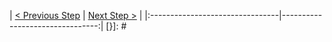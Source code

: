 [{]: <helper> (navStep)
| [< Previous Step](step1.md) | [Next Step >](step3.md) |
|:--------------------------------|--------------------------------:|
[}]: #